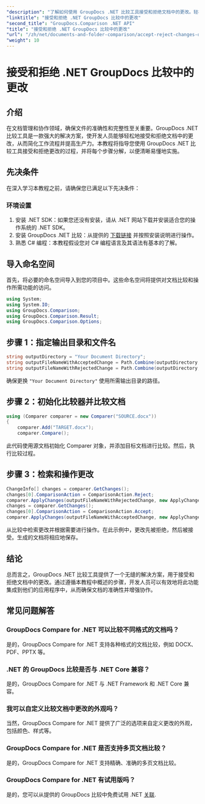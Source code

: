 ```yaml
---
"description": "了解如何使用 GroupDocs .NET 比较工具接受和拒绝文档中的更改。轻松简化您的文档工作流程。"
"linktitle": "接受和拒绝 .NET GroupDocs 比较中的更改"
"second_title": "GroupDocs.Comparison .NET API"
"title": "接受和拒绝 .NET GroupDocs 比较中的更改"
"url": "/zh/net/documents-and-folder-comparison/accept-reject-changes-dotnet/"
"weight": 10
---
```


# 接受和拒绝 .NET GroupDocs 比较中的更改

## 介绍
在文档管理和协作领域，确保文件的准确性和完整性至关重要。GroupDocs .NET 比较工具是一款强大的解决方案，使开发人员能够轻松地接受和拒绝文档中的更改，从而简化工作流程并提高生产力。本教程将指导您使用 GroupDocs .NET 比较工具接受和拒绝更改的过程，并将每个步骤分解，以便清晰易懂地实施。
## 先决条件
在深入学习本教程之前，请确保您已满足以下先决条件：
### 环境设置
1. 安装 .NET SDK：如果您还没有安装，请从 .NET 网站下载并安装适合您的操作系统的 .NET SDK。
2. 安装 GroupDocs .NET 比较：从提供的 [下载链接](https://releases.groupdocs.com/comparison/net/) 并按照安装说明进行操作。
3. 熟悉 C# 编程：本教程假设您对 C# 编程语言及其语法有基本的了解。

## 导入命名空间
首先，将必要的命名空间导入到您的项目中。这些命名空间将提供对文档比较和操作所需功能的访问。

```csharp
using System;
using System.IO;
using GroupDocs.Comparison;
using GroupDocs.Comparison.Result;
using GroupDocs.Comparison.Options;
```
## 步骤 1：指定输出目录和文件名
```csharp
string outputDirectory = "Your Document Directory";
string outputFileNameWithAcceptedChange = Path.Combine(outputDirectory, "RESULT_WITH_ACCEPTED_CHANGE.docx");
string outputFileNameWithRejectedChange = Path.Combine(outputDirectory, "RESULT_WITH_REJECTED_CHANGE.docx");
```
确保更换 `"Your Document Directory"` 使用所需输出目录的路径。
## 步骤 2：初始化比较器并比较文档
```csharp
using (Comparer comparer = new Comparer("SOURCE.docx"))
{
    comparer.Add("TARGET.docx");
    comparer.Compare();
```
此代码使用源文档初始化 Comparer 对象，并添加目标文档进行比较。然后，执行比较过程。
## 步骤 3：检索和操作更改
```csharp
ChangeInfo[] changes = comparer.GetChanges();
changes[0].ComparisonAction = ComparisonAction.Reject;
comparer.ApplyChanges(outputFileNameWithRejectedChange, new ApplyChangeOptions { Changes = changes, SaveOriginalState = true });
changes = comparer.GetChanges();
changes[0].ComparisonAction = ComparisonAction.Accept;
comparer.ApplyChanges(outputFileNameWithAcceptedChange, new ApplyChangeOptions { Changes = changes });
```
从比较中检索更改并根据需要进行操作。在此示例中，更改先被拒绝，然后被接受。生成的文档将相应地保存。

## 结论
总而言之，GroupDocs .NET 比较工具提供了一个无缝的解决方案，用于接受和拒绝文档中的更改。通过遵循本教程中概述的步骤，开发人员可以有效地将此功能集成到他们的应用程序中，从而确保文档的准确性并增强协作。
## 常见问题解答
### GroupDocs Compare for .NET 可以比较不同格式的文档吗？
是的，GroupDocs Compare for .NET 支持各种格式的文档比较，例如 DOCX、PDF、PPTX 等。
### .NET 的 GroupDocs 比较是否与 .NET Core 兼容？
是的，GroupDocs Compare for .NET 与 .NET Framework 和 .NET Core 兼容。
### 我可以自定义比较文档中更改的外观吗？
当然，GroupDocs Compare for .NET 提供了广泛的选项来自定义更改的外观，包括颜色、样式等。
### GroupDocs Compare for .NET 是否支持多页文档比较？
是的，GroupDocs Compare for .NET 支持精确、准确的多页文档比较。
### GroupDocs Compare for .NET 有试用版吗？
是的，您可以从提供的 GroupDocs 比较中免费试用 .NET [关联](https://releases。groupdocs.com/).